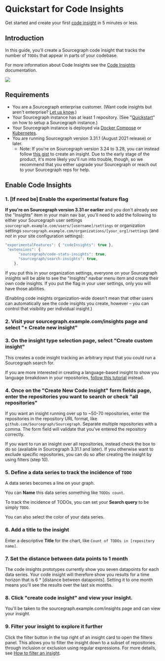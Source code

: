 # Quickstart for Code Insights

Get started and create your first [code insight](index.md) in 5 minutes or less.

## Introduction

In this guide, you'll create a Sourcegraph code insight that tracks the number of `TODOs` that appear in parts of your codebase.

For more information about Code Insights see the [Code Insights](index.md) documentation.

<img src="https://sourcegraphstatic.com/docs/images/code_insights/quickstart_TODOs_insight_dark.png" class="screenshot">

## Requirements

- You are a Sourcegraph enterprise customer. (Want code insights but aren't enterprise? [Let us know](mailto:feedback@sourcegraph.com).)
- Your Sourcegraph instance has at least 1 repository. (See "[Quickstart](../index.md#quick-install)" on how to setup a Sourcegraph instance.)
- Your Sourcegraph instance is deployed via [Docker Compose](../admin/deploy/docker-compose/index.md) or [Kubernetes](../admin/deploy/kubernetes/index.md). 
- You are running Sourcegraph version 3.31.1 (August 2021 release) or later.
    - Note: If you're on Sourcegraph version 3.24 to 3.28, you can instead follow [this gist](https://gist.github.com/Joelkw/f0582b164578aabc3ac936dee43f23e0) to create an insight. Due to the early stage of the product, it's more likely you'll run into trouble, though, so we recommend that you either upgrade your Sourcegraph or reach out to your Sourcegraph reps for help.

## Enable Code Insights

### 1. [If need be] Enable the experimental feature flag

**If you're on Sourcegraph version 3.31 or earlier** and you don't already see the "Insights" item in your main nav bar, you'll need to add the following to either your Sourcegraph user settings `sourcegraph.example.com/users/[username]/settings` or organization settings `sourcegraph.example.com/organizations/[your_org]/settings` (and _not_ in your site configuration settings):

```javascript
"experimentalFeatures": { "codeInsights": true },
 "extensions": {
      "sourcegraph/code-stats-insights": true,
      "sourcegraph/search-insights": true,
    },
```

If you put this in your organization settings, everyone on your Sourcegraph insights will be able to see the "Insights" navbar menu item and create their own code insights. If you put the flag in your user settings, only you will have those abilities.

(Enabling code insights organization-wide doesn't mean that other users can automatically see the code insights you create, however – you can control that visibility per individual insight.)

### 2. Visit your sourcegraph.example.com/insights page and select "+ Create new insight"

### 3. On the insight type selection page, select "Create custom insight"

This creates a code insight tracking an arbitrary input that you could run a Sourcegraph search for.

If you are more interested in creating a language-based insight to show you language breakdown in your repositories, [follow this tutorial](language_insight_quickstart.md) instead.

### 4. Once on the "Create New Code Insight" form fields page, enter the repositories you want to search or check "all repositories"

If you want an insight running over up to ~50-70 repositories, enter the repositories in the repository URL format, like `github.com/Sourcegraph/Sourcegraph`. Separate multiple repositories with a comma. The form field will validate that you've entered the repository correctly.

If you want to run an insight over all repositories, instead check the box to do so (available in Sourcegraph 3.31.1 and later). If you otherwise want to exclude specific repositories, you can do so after creating the insight by using filters (step 10). 

### 5. Define a data series to track the incidence of `TODO`

A data series becomes a line on your graph.

You can **Name** this data series something like `TODOs count`.

To track the incidence of TODOs, you can set your **Search query** to be simply `TODO`.

You can also select the color of your data series.

### 6. Add a title to the insight

Enter a descriptive **Title** for the chart, like `Count of TODOs in [repository name]`.

### 7. Set the distance between data points to 1 month

The code insights prototypes currently show you seven datapoints for each data series. Your code insight will therefore show you results for a time horizon that is 6 * [distance between datapoints]. Setting it to one month means you'll see the results over the last six months.

### 8. Click "create code insight" and view your insight.

You'll be taken to the sourcegraph.example.com/insights page and can view your insight.

### 9. Filter your insight to explore it further 

Click the filter button in the top right of an insight card to open the filters panel. This allows you to filter the insight down to a subset of repositories through inclusion or exclusion using regular expressions.
For more details, see [How to filter an insight](./how-tos/filtering_an_insight.md).
